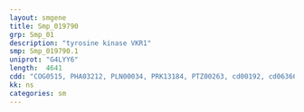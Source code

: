 ```yaml
---
layout: smgene
title: Smp_019790
grp: Smp_01
description: "tyrosine kinase VKR1"
smp: Smp_019790.1
uniprot: "G4LYY6"
length:  4641
cdd: "COG0515, PHA03212, PLN00034, PRK13184, PTZ00263, cd00192, cd06366, cl10011, cl21453, pfam01094, pfam07714, smart00219"
kk: ns
categories: sm
---
```

